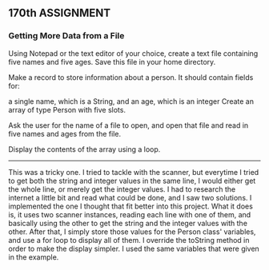 ## 170th ASSIGNMENT
### Getting More Data from a File

Using Notepad or the text editor of your choice, create a text file containing five names and five ages. Save this file in your home directory.

Make a record to store information about a person. It should contain fields for:

a single name, which is a String, and
an age, which is an integer
Create an array of type Person with five slots.

Ask the user for the name of a file to open, and open that file and read in five names and ages from the file.

Display the contents of the array using a loop.

---

This was a tricky one. I tried to tackle with the scanner, but everytime I tried to get both the string and integer values in the same line, I would either get the whole line, or merely get the integer values.
I had to research the internet a little bit and read what could be done, and I saw two solutions. I implemented the one I thought that fit better into this project. What it does is, it uses two scanner instances, reading each line with one of them, and basically using the other to get the string and the integer values with the other. After that, I simply store those values for the Person class' variables, and use a for loop to display all of them. I override the toString method in order to make the display simpler. I used the same variables that were given in the example. 